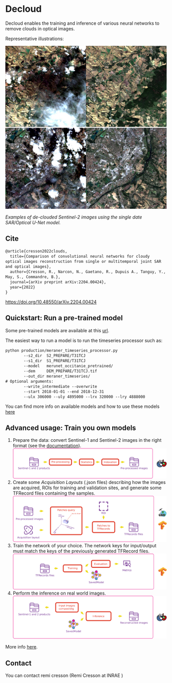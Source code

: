 # Decloud

Decloud enables the training and inference of various neural networks to remove clouds in optical images.

Representative illustrations:

![](doc/images/cap2.jpg)
![](doc/images/cap1.jpg)

*Examples of de-clouded Sentinel-2 images using the single date SAR/Optical U-Net model.*

## Cite

```
@article{cresson2022clouds,
  title={Comparison of convolutional neural networks for cloudy optical images reconstruction from single or multitemporal joint SAR and optical images},
  author={Cresson, R., Narcon, N., Gaetano, R., Dupuis A., Tanguy, Y., May, S., Commandre, B.},
  journal={arXiv preprint arXiv:2204.00424},
  year={2022}
}
```

https://doi.org/10.48550/arXiv.2204.00424

## Quickstart: Run a pre-trained model
Some pre-trained models are available at this [url](https://nextcloud.inrae.fr/s/DEy4PgR2igSQKKH). 

The easiest way to run a model is to run the timeseries processor such as: 

```
python production/meraner_timeseries_processor.py
        --s2_dir  S2_PREPARE/T31TCJ 
        --s1_dir  S1_PREPARE/T31TCJ
        --model   merunet_occitanie_pretrained/
        --dem     DEM_PREPARE/T31TCJ.tif
        --out_dir meraner_timeseries/
# Optional arguments:
        --write_intermediate --overwrite
        --start 2018-01-01 --end 2018-12-31 
        --ulx 306000 --uly 4895000 --lrx 320000 --lry 4888000
```

You can find more info on available models and how to use these models [here](doc/pretrained_models.md)



## Advanced usage: Train you own models

1. Prepare the data: convert Sentinel-1 and Sentinel-2 images in the right format (see the [documentation](doc/user_doc.md#Part-A:-data-preparation)).
![](doc/images/step_1.png)
2. Create some *Acquisition Layouts* (.json files) describing how the images are acquired, ROIs for training and validation sites, and generate some TFRecord files containing the samples.
![](doc/images/step_2.png)
3. Train the network of your choice. The network keys for input/output must match the keys of the previously generated TFRecord files.
![](doc/images/step_3.png)
4. Perform the inference on real world images.
![](doc/images/step_4.png)

More info [here](doc/user_doc.md).

## Contact

You can contact remi cresson (Remi Cresson at INRAE )


